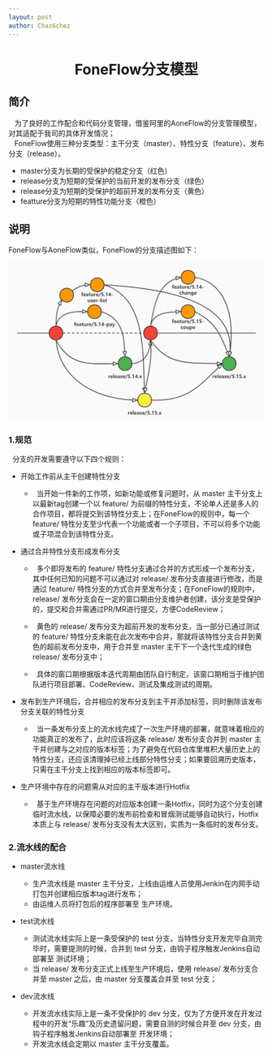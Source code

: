 ```yaml
---
layout: post
author: Chaz6chez
---
```


# <center>FoneFlow分支模型</center>

## 简介

&nbsp;&nbsp; 为了良好的工作配合和代码分支管理，借鉴阿里的AoneFlow的分支管理模型，对其适配于我司的具体开发情况；<br />
&nbsp;&nbsp; FoneFlow使用三种分支类型：主干分支（master）、特性分支（feature）、发布分支（release）。<br />

- master分支为长期的受保护的稳定分支（红色）
- release分支为短期的受保护的当前开发的发布分支（绿色）
- release分支为短期的受保护的超前开发的发布分支（黄色）
- featture分支为短期的特性功能分支（橙色）

## 说明

FoneFlow与AoneFlow类似，FoneFlow的分支描述图如下：

![avatar](/images/FoneFlow.jpg)

### 1.规范

&nbsp;&nbsp;分支的开发需要遵守以下四个规则：

- 开始工作前从主干创建特性分支

    - &nbsp;&nbsp;当开始一件新的工作项，如新功能或修复问题时，从 master 主干分支上以最新tag创建一个以 feature/ 为前缀的特性分支，不论单人还是多人的合作项目，都将提交到该特性分支上；在FoneFlow的规则中，每一个 feature/ 特性分支至少代表一个功能或者一个子项目，不可以将多个功能或子项混合到该特性分支。<br />

- 通过合并特性分支形成发布分支

    - &nbsp;&nbsp;多个即将发布的 feature/ 特性分支通过合并的方式形成一个发布分支，其中任何已知的问题不可以通过对 release/ 发布分支直接进行修改，而是通过 feature/ 特性分支的方式合并至发布分支；在FoneFlow的规则中，release/ 发布分支会在一定的窗口期由分支维护者创建，该分支是受保护的，提交和合并需通过PR/MR进行提交，方便CodeReview；<br />

    - &nbsp;&nbsp;黄色的 release/ 发布分支为超前开发的发布分支，当一部分已通过测试的 feature/ 特性分支未能在此次发布中合并，那就将该特性分支合并到黄色的超前发布分支中，用于合并至 master 主干下一个迭代生成的绿色 release/ 发布分支中；<br />

    - &nbsp;&nbsp;具体的窗口期根据版本迭代周期由团队自行制定，该窗口期相当于维护团队进行项目部署、CodeReview、测试及集成测试的周期。<br />

- 发布到生产环境后，合并相应的发布分支到主干并添加标签，同时删除该发布分支关联的特性分支

    - &nbsp;&nbsp;当一条发布分支上的流水线完成了一次生产环境的部署，就意味着相应的功能真正的发布了，此时应该将这条 release/ 发布分支合并到 master 主干并创建与之对应的版本标签；为了避免在代码仓库里堆积大量历史上的特性分支，还应该清理掉已经上线部分特性分支；如果要回溯历史版本，只需在主干分支上找到相应的版本标签即可。<br />

- 生产环境中存在的问题需从对应的主干版本进行Hotfix

    - &nbsp;&nbsp;基于生产环境存在问题的对应版本创建一条Hotfix，同时为这个分支创建临时流水线，以保障必要的发布前检查和冒烟测试能够自动执行，Hotfix本质上与 release/ 发布分支没有太大区别，实质为一条临时的发布分支。<br />

### 2.流水线的配合

- master流水线
    - 生产流水线是 master 主干分支，上线由运维人员使用Jenkin在内网手动打包并创建相应版本tag进行发布；
    - 由运维人员将打包后的程序部署至 生产环境。

- test流水线

    - 测试流水线实际上是一条受保护的 test 分支，当特性分支开发完毕自测完毕时，需要提测的时候，合并到 test 分支，由钩子程序触发Jenkins自动部署至 测试环境；
    - 当 release/ 发布分支正式上线至生产环境后，使用 release/ 发布分支合并至 master 之后，由 master 分支覆盖合并至 test 分支；

- dev流水线
    - 开发流水线实际上是一条不受保护的 dev 分支，仅为了方便开发在开发过程中的开发“乐趣”及历史遗留问题，需要自测的时候合并至 dev 分支，由钩子程序触发Jenkins自动部署至 开发环境；
    - 开发流水线会定期以 master 主干分支覆盖。